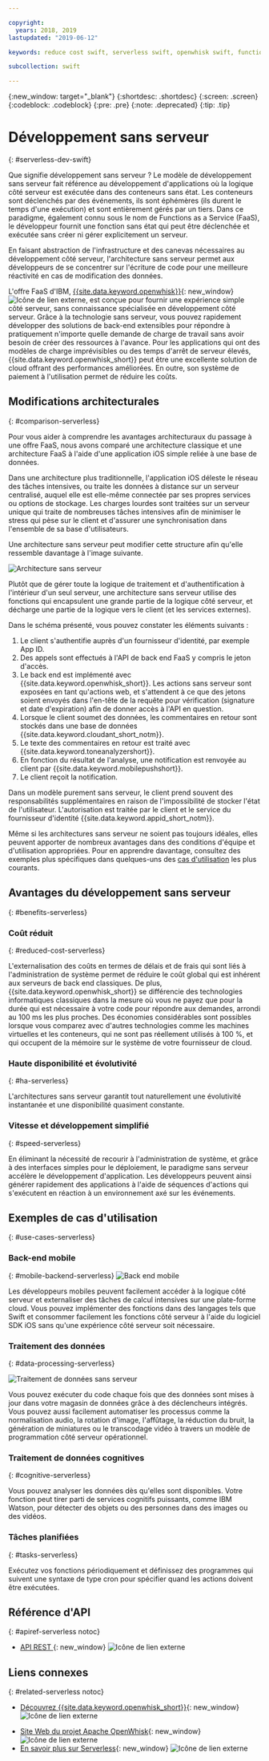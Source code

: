 ```yaml
---

copyright:
  years: 2018, 2019
lastupdated: "2019-06-12"

keywords: reduce cost swift, serverless swift, openwhisk swift, functions swift, faas swift, stateless swift, api reference swift, high availability swift, serverless ios

subcollection: swift

---
```


{:new_window: target="_blank"}
{:shortdesc: .shortdesc}
{:screen: .screen}
{:codeblock: .codeblock}
{:pre: .pre}
{:note: .deprecated}
{:tip: .tip}

# Développement sans serveur
{: #serverless-dev-swift}

Que signifie développement sans serveur ? Le modèle de développement sans serveur fait référence au développement d'applications où la logique côté serveur est exécutée dans des conteneurs sans état. Les conteneurs sont déclenchés par des événements, ils sont éphémères (ils durent le temps d'une exécution) et sont entièrement gérés par un tiers. Dans ce paradigme, également connu sous le nom de Functions as a Service (FaaS), le développeur fournit une fonction sans état qui peut être déclenchée et exécutée sans créer ni gérer explicitement un serveur.

En faisant abstraction de l'infrastructure et des canevas nécessaires au développement côté serveur, l'architecture sans serveur permet aux développeurs de se concentrer sur l'écriture de code pour une meilleure réactivité en cas de modification des données.

L'offre FaaS d'IBM, [{{site.data.keyword.openwhisk}}](https://{DomainName}/openwhisk){: new_window} ![Icône de lien externe](../../icons/launch-glyph.svg "Icône de lien externe"), est conçue pour fournir une expérience simple côté serveur, sans connaissance spécialisée en développement côté serveur. Grâce à la technologie sans serveur, vous pouvez rapidement développer des solutions de back-end extensibles pour répondre à pratiquement n'importe quelle demande de charge de travail sans avoir besoin de créer des ressources à l'avance. Pour les applications qui ont des modèles de charge imprévisibles ou des temps d'arrêt de serveur élevés, {{site.data.keyword.openwhisk_short}} peut être une excellente solution de cloud offrant des performances améliorées. En outre, son système de paiement à l'utilisation permet de réduire les coûts.

## Modifications architecturales
{: #comparison-serverless}

Pour vous aider à comprendre les avantages architecturaux du passage à une offre FaaS, nous avons comparé une architecture classique et une architecture FaaS à l'aide d'une application iOS simple reliée à une base de données.

Dans une architecture plus traditionnelle, l'application iOS déleste le réseau des tâches intensives, ou traite les données à distance sur un serveur centralisé, auquel elle est elle-même connectée par ses propres services ou options de stockage. Les charges lourdes sont traitées sur un serveur unique qui traite de nombreuses tâches intensives afin de minimiser le stress qui pèse sur le client et d'assurer une synchronisation dans l'ensemble de sa base d'utilisateurs.

Une architecture sans serveur peut modifier cette structure afin qu'elle ressemble davantage à l'image suivante.

![Architecture sans serveur](./images/Architecture.png "Architecture sans serveur")

Plutôt que de gérer toute la logique de traitement et d'authentification à l'intérieur d'un seul serveur, une architecture sans serveur utilise des fonctions qui encapsulent une grande partie de la logique côté serveur, et décharge une partie de la logique vers le client (et les services externes).

Dans le schéma présenté, vous pouvez constater les éléments suivants :

1. Le client s'authentifie auprès d'un fournisseur d'identité, par exemple App ID.
2. Des appels sont effectués à l'API de back end FaaS y compris le jeton d'accès.
3. Le back end est implémenté avec {{site.data.keyword.openwhisk_short}}. Les actions sans serveur sont exposées en tant qu'actions web, et s'attendent à ce que des jetons soient envoyés dans l'en-tête de la requête pour vérification (signature et date d'expiration) afin de donner accès à l'API en question.
4. Lorsque le client soumet des données, les commentaires en retour sont stockés dans une base de données {{site.data.keyword.cloudant_short_notm}}.
5. Le texte des commentaires en retour est traité avec {{site.data.keyword.toneanalyzershort}}.
6. En fonction du résultat de l'analyse, une notification est renvoyée au client par {{site.data.keyword.mobilepushshort}}.
7. Le client reçoit la notification.

Dans un modèle purement sans serveur, le client prend souvent des responsabilités supplémentaires en raison de l'impossibilité de stocker l'état de l'utilisateur. L'autorisation est traitée par le client et le service du fournisseur d'identité {{site.data.keyword.appid_short_notm}}.

Même si les architectures sans serveur ne soient pas toujours idéales, elles peuvent apporter de nombreux avantages dans des conditions d'équipe et d'utilisation appropriées. Pour en apprendre davantage, consultez des exemples plus spécifiques dans quelques-uns des [cas d'utilisation](#use_cases) les plus courants.

## Avantages du développement sans serveur
{: #benefits-serverless}

### Coût réduit
{: #reduced-cost-serverless}

L'externalisation des coûts en termes de délais et de frais qui sont liés à l'administration de système permet de réduire le coût global qui est inhérent aux serveurs de back end classiques. De plus, {{site.data.keyword.openwhisk_short}} se différencie des technologies informatiques classiques dans la mesure où vous ne payez que pour la durée qui est nécessaire à votre code pour répondre aux demandes, arrondi au 100 ms les plus proches. Des économies considérables sont possibles lorsque vous comparez avec d'autres technologies comme les machines virtuelles et les conteneurs, qui ne sont pas réellement utilisés à 100 %, et qui occupent de la mémoire sur le système de votre fournisseur de cloud.

### Haute disponibilité et évolutivité
{: #ha-serverless}

L'architectures sans serveur garantit tout naturellement une évolutivité instantanée et une disponibilité quasiment constante.

### Vitesse et développement simplifié
{: #speed-serverless}

En éliminant la nécessité de recourir à l'administration de système, et grâce à des interfaces simples pour le déploiement, le paradigme sans serveur accélère le développement d'application. Les développeurs peuvent ainsi générer rapidement des applications à l'aide de séquences d'actions qui s'exécutent en réaction à un environnement axé sur les événements.

## Exemples de cas d'utilisation
{: #use-cases-serverless}

### Back-end mobile
{: #mobile-backend-serverless}
![Back end mobile](./images/cloud-functions-rest-api-trigger.png "Back end mobile")

Les développeurs mobiles peuvent facilement accéder à la logique côté serveur et externaliser des tâches de calcul intensives sur une plate-forme cloud. Vous pouvez implémenter des fonctions dans des langages tels que Swift et consommer facilement les fonctions côté serveur à l'aide du logiciel SDK iOS sans qu'une expérience côté serveur soit nécessaire.

### Traitement des données
{: #data-processing-serverless}

![Traitement de données sans serveur](./images/cloud-functions-cloudant-trigger.png "Traitement de données sans serveur")

Vous pouvez exécuter du code chaque fois que des données sont mises à jour dans votre magasin de données grâce à des déclencheurs intégrés. Vous pouvez aussi facilement automatiser les processus comme la normalisation audio, la rotation d'image, l'affûtage, la réduction du bruit, la génération de miniatures ou le transcodage vidéo à travers un modèle de programmation côté serveur opérationnel.

### Traitement de données cognitives
{: #cognitive-serverless}

Vous pouvez analyser les données dès qu'elles sont disponibles. Votre fonction peut tirer parti de services cognitifs puissants, comme IBM Watson, pour détecter des objets ou des personnes dans des images ou des vidéos.

### Tâches planifiées
{: #tasks-serverless}

Exécutez vos fonctions périodiquement et définissez des programmes qui suivent une syntaxe de type cron pour spécifier quand les actions doivent être exécutées.

## Référence d'API
{: #apiref-serverless notoc}

<!-- * [REST API Documentation](./openwhisk_reference.html#openwhisk_ref_restapi)-->
* [API REST ](https://{DomainName}/apidocs){: new_window} ![Icône de lien externe](../../icons/launch-glyph.svg "Icône de lien externe")

## Liens connexes
{: #related-serverless notoc}

* [Découvrez {{site.data.keyword.openwhisk_short}}](https://www.ibm.com/cloud/functions){: new_window} ![Icône de lien externe](../../icons/launch-glyph.svg "Icône de lien externe")
<!-- redirects to link above * [{{site.data.keyword.openwhisk_short}} on IBM developerWorks](https://developer.ibm.com/openwhisk/)-->
* [Site Web du projet Apache OpenWhisk](http://openwhisk.incubator.apache.org/){: new_window} ![Icône de lien externe](../../icons/launch-glyph.svg "Icône de lien externe")
* [En savoir plus sur Serverless](https://martinfowler.com/articles/serverless.html){: new_window} ![Icône de lien externe](../../icons/launch-glyph.svg "Icône de lien externe")

